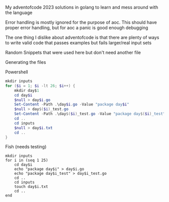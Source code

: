 My adventofcode 2023 solutions in golang to learn and mess around with the language

Error handling is mostly ignored for the purpose of aoc. This should have proper error handling, but for aoc a panic is
good enough debugging

The one thing I dislike about adventofcode is that there are plenty of ways to write valid code that passes examples but fails larger/real input sets

Random Snippets that were used here but don't need another file

Generating the files

Powershell
```powershell
mkdir inputs
for ($i = 1; $i -lt 26; $i++) { 
    mkdir day$1
    cd day$i
    $null > day$i.go
    Set-Content -Path .\day$i.go -Value "package day$i"
    $null > day$($i)_test.go
    Set-Content -Path .\day$($i)_test.go -Value "package day$($i)_test"
    cd ..
    cd inputs
    $null > day$i.txt
    cd ..
}
```

Fish (needs testing)
```fish
mkdir inputs
for i in (seq 1 25)
    cd day$i
    echo "package day$i" > day$i.go
    echo "package day$i_test" > day$i_test.go
    cd ..
    cd inputs
    touch day$i.txt
    cd ..
end
```